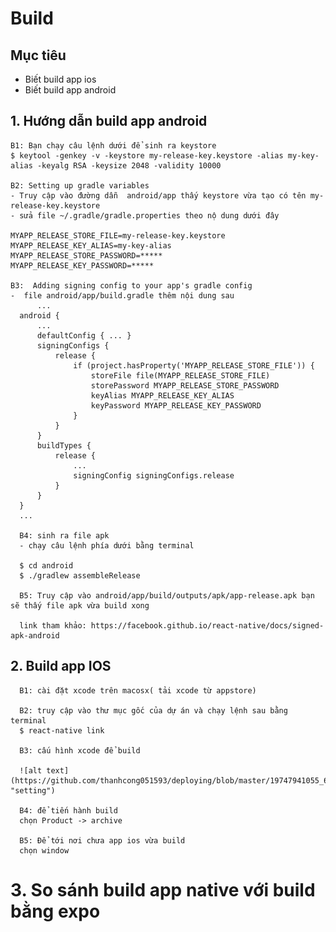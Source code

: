 # Build
## Mục tiêu 
  - Biết build app ios
  - Biết build app android
## 1. Hướng dẫn build app android
    B1: Bạn chạy câu lệnh dưới để sinh ra keystore
    $ keytool -genkey -v -keystore my-release-key.keystore -alias my-key-alias -keyalg RSA -keysize 2048 -validity 10000
    
    B2: Setting up gradle variables
    - Truy cập vào đường dẫn  android/app thấy keystore vừa tạo có tên my-release-key.keystore 
    - sửa file ~/.gradle/gradle.properties theo nộ dung dưới đây
    
    MYAPP_RELEASE_STORE_FILE=my-release-key.keystore
    MYAPP_RELEASE_KEY_ALIAS=my-key-alias
    MYAPP_RELEASE_STORE_PASSWORD=*****
    MYAPP_RELEASE_KEY_PASSWORD=*****
    
    B3:  Adding signing config to your app's gradle config
    -  file android/app/build.gradle thêm nội dung sau
          ...
      android {
          ...
          defaultConfig { ... }
          signingConfigs {
              release {
                  if (project.hasProperty('MYAPP_RELEASE_STORE_FILE')) {
                      storeFile file(MYAPP_RELEASE_STORE_FILE)
                      storePassword MYAPP_RELEASE_STORE_PASSWORD
                      keyAlias MYAPP_RELEASE_KEY_ALIAS
                      keyPassword MYAPP_RELEASE_KEY_PASSWORD
                  }
              }
          }
          buildTypes {
              release {
                  ...
                  signingConfig signingConfigs.release
              }
          }
      }
      ...
      
      B4: sinh ra file apk
      - chạy câu lệnh phía dưới bằng terminal
      
      $ cd android
      $ ./gradlew assembleRelease
      
      B5: Truy cập vào android/app/build/outputs/apk/app-release.apk bạn sẽ thấy file apk vừa build xong
      
      link tham khảo: https://facebook.github.io/react-native/docs/signed-apk-android
      
      
## 2. Build app IOS
      
      B1: cài đặt xcode trên macosx( tải xcode từ appstore)
      
      B2: truy cập vào thư mục gốc của dự án và chạy lệnh sau bằng terminal
      $ react-native link
      
      B3: cấu hình xcode để build 
      
      ![alt text](https://github.com/thanhcong051593/deploying/blob/master/19747941055_6ec9e7e2e5_b.jpg "setting")
      
      B4: để tiến hành build
      chọn Product -> archive
      
      B5: Để tới nơi chưa app ios vừa build 
      chọn window
     
# 3. So sánh build app native với build bằng expo


      
      



